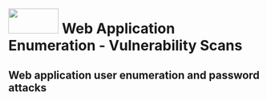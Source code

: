 # <img src="https://www.tamusa.edu/brandguide/jpeglogos/tamusa_final_logo_bw1.jpg" width="100" height="50"> Web Application Enumeration - Vulnerability Scans

## Web application user enumeration and password attacks
